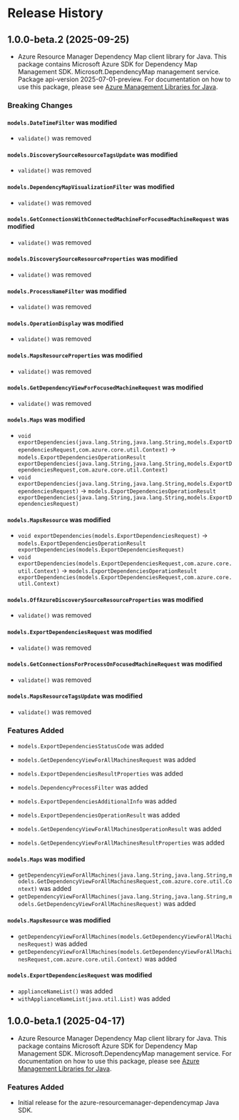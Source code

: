 # Release History

## 1.0.0-beta.2 (2025-09-25)

- Azure Resource Manager Dependency Map client library for Java. This package contains Microsoft Azure SDK for Dependency Map Management SDK. Microsoft.DependencyMap management service. Package api-version 2025-07-01-preview. For documentation on how to use this package, please see [Azure Management Libraries for Java](https://aka.ms/azsdk/java/mgmt).

### Breaking Changes

#### `models.DateTimeFilter` was modified

* `validate()` was removed

#### `models.DiscoverySourceResourceTagsUpdate` was modified

* `validate()` was removed

#### `models.DependencyMapVisualizationFilter` was modified

* `validate()` was removed

#### `models.GetConnectionsWithConnectedMachineForFocusedMachineRequest` was modified

* `validate()` was removed

#### `models.DiscoverySourceResourceProperties` was modified

* `validate()` was removed

#### `models.ProcessNameFilter` was modified

* `validate()` was removed

#### `models.OperationDisplay` was modified

* `validate()` was removed

#### `models.MapsResourceProperties` was modified

* `validate()` was removed

#### `models.GetDependencyViewForFocusedMachineRequest` was modified

* `validate()` was removed

#### `models.Maps` was modified

* `void exportDependencies(java.lang.String,java.lang.String,models.ExportDependenciesRequest,com.azure.core.util.Context)` -> `models.ExportDependenciesOperationResult exportDependencies(java.lang.String,java.lang.String,models.ExportDependenciesRequest,com.azure.core.util.Context)`
* `void exportDependencies(java.lang.String,java.lang.String,models.ExportDependenciesRequest)` -> `models.ExportDependenciesOperationResult exportDependencies(java.lang.String,java.lang.String,models.ExportDependenciesRequest)`

#### `models.MapsResource` was modified

* `void exportDependencies(models.ExportDependenciesRequest)` -> `models.ExportDependenciesOperationResult exportDependencies(models.ExportDependenciesRequest)`
* `void exportDependencies(models.ExportDependenciesRequest,com.azure.core.util.Context)` -> `models.ExportDependenciesOperationResult exportDependencies(models.ExportDependenciesRequest,com.azure.core.util.Context)`

#### `models.OffAzureDiscoverySourceResourceProperties` was modified

* `validate()` was removed

#### `models.ExportDependenciesRequest` was modified

* `validate()` was removed

#### `models.GetConnectionsForProcessOnFocusedMachineRequest` was modified

* `validate()` was removed

#### `models.MapsResourceTagsUpdate` was modified

* `validate()` was removed

### Features Added

* `models.ExportDependenciesStatusCode` was added

* `models.GetDependencyViewForAllMachinesRequest` was added

* `models.ExportDependenciesResultProperties` was added

* `models.DependencyProcessFilter` was added

* `models.ExportDependenciesAdditionalInfo` was added

* `models.ExportDependenciesOperationResult` was added

* `models.GetDependencyViewForAllMachinesOperationResult` was added

* `models.GetDependencyViewForAllMachinesResultProperties` was added

#### `models.Maps` was modified

* `getDependencyViewForAllMachines(java.lang.String,java.lang.String,models.GetDependencyViewForAllMachinesRequest,com.azure.core.util.Context)` was added
* `getDependencyViewForAllMachines(java.lang.String,java.lang.String,models.GetDependencyViewForAllMachinesRequest)` was added

#### `models.MapsResource` was modified

* `getDependencyViewForAllMachines(models.GetDependencyViewForAllMachinesRequest)` was added
* `getDependencyViewForAllMachines(models.GetDependencyViewForAllMachinesRequest,com.azure.core.util.Context)` was added

#### `models.ExportDependenciesRequest` was modified

* `applianceNameList()` was added
* `withApplianceNameList(java.util.List)` was added

## 1.0.0-beta.1 (2025-04-17)

- Azure Resource Manager Dependency Map client library for Java. This package contains Microsoft Azure SDK for Dependency Map Management SDK. Microsoft.DependencyMap management service. For documentation on how to use this package, please see [Azure Management Libraries for Java](https://aka.ms/azsdk/java/mgmt).
### Features Added

- Initial release for the azure-resourcemanager-dependencymap Java SDK.
